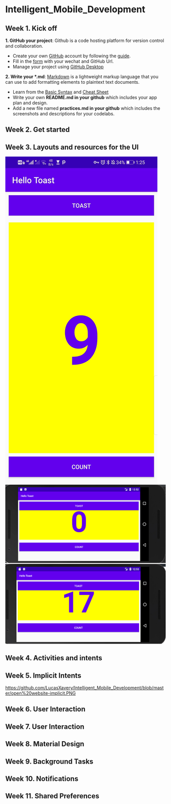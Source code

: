# Intelligent_Mobile_Development
  
  
## Week 1. Kick off

<strong>1. GitHub your project</strong>: Github is a code hosting platform for version control and collaboration.
- Create your own [GitHub](https://github.com/) account by following the [guide](https://guides.github.com/activities/hello-world/).
- Fill in the [form](https://docs.qq.com/sheet/DRmxJek93RFdTSHNX) with your wechat and GitHub Url.
- Manage your project using [GitHub Desktop](https://desktop.github.com/)

<strong>2. Write your *.md</strong>: [Markdown](https://www.markdownguide.org/) is a lightweight markup language that you can use to add formatting elements to plaintext text documents. 
- Learn from the [Basic Syntax](https://www.markdownguide.org/basic-syntax/) and [Cheat Sheet](https://www.markdownguide.org/cheat-sheet/)
- Write your own <strong>README.md in your github</strong> which includes your app plan and design.
- Add a new file named <strong>practices.md in your github</strong> which includes the screenshots and descriptions</strong> for your codelabs.

## Week 2. Get started


## Week 3. Layouts and resources for the UI

<img src="https://github.com/LucasXavery/Intelligent_Mobile_Development/blob/HelloToast/hello%20toast.jpg" >

<img src="https://github.com/LucasXavery/Intelligent_Mobile_Development/blob/HelloToast/hello%20toast1.jpg" >

<img src="https://github.com/LucasXavery/Intelligent_Mobile_Development/blob/HelloToast/hello%20toast2.jpg" >




## Week 4. Activities and intents


## Week 5. Implicit Intents
https://github.com/LucasXavery/Intelligent_Mobile_Development/blob/master/open%20website-implicit.PNG

## Week 6. User Interaction


## Week 7. User Interaction


## Week 8. Material Design


## Week 9. Background Tasks


## Week 10. Notifications


## Week 11. Shared Preferences
